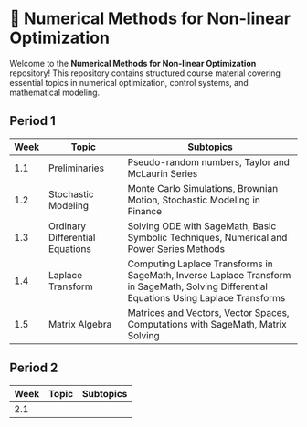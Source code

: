 # 📘 Numerical Methods for Non-linear Optimization

Welcome to the **Numerical Methods for Non-linear Optimization** repository! This repository contains structured course material covering essential topics in numerical optimization, control systems, and mathematical modeling.

## Period 1

| Week | Topic | Subtopics |
| --- | --- | --- | 
| 1.1 | Preliminaries | Pseudo-random numbers, Taylor and McLaurin Series |
| 1.2 | Stochastic Modeling | Monte Carlo Simulations, Brownian Motion, Stochastic Modeling in Finance |
| 1.3 | Ordinary Differential Equations | Solving ODE with SageMath, Basic Symbolic Techniques, Numerical and Power Series Methods | 
| 1.4 | Laplace Transform |  Computing Laplace Transforms in SageMath, Inverse Laplace Transform in SageMath, Solving Differential Equations Using Laplace Transforms |
| 1.5 | Matrix Algebra | Matrices and Vectors, Vector Spaces, Computations with SageMath, Matrix Solving |

## Period 2

| Week | Topic | Subtopics | 
| --- | --- | --- |
| 2.1 | | |